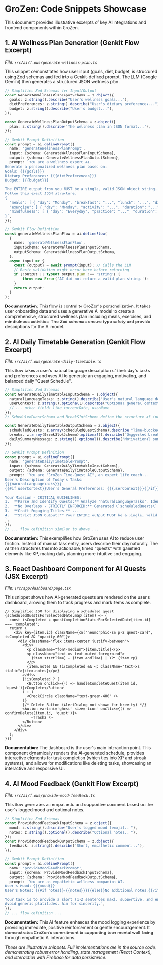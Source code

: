 
# GroZen: Code Snippets Showcase

This document provides illustrative excerpts of key AI integrations and frontend components within GroZen.

## 1. AI Wellness Plan Generation (Genkit Flow Excerpt)
*File: `src/ai/flows/generate-wellness-plan.ts`*

This snippet demonstrates how user input (goals, diet, budget) is structured using Zod schemas and fed into a Genkit-defined prompt. The LLM (Google Gemini) then generates a structured JSON wellness plan.

```typescript
// Simplified Zod Schemas for Input/Output
const GenerateWellnessPlanInputSchema = z.object({
  goals: z.string().describe("User's wellness goals..."),
  dietPreferences: z.string().describe("User's dietary preferences..."),
  budget: z.string().describe("User's budget..."),
});

const GenerateWellnessPlanOutputSchema = z.object({
  plan: z.string().describe('The wellness plan in JSON format...'),
});

// Genkit Prompt Definition
const prompt = ai.definePrompt({
  name: 'generateWellnessPlanPrompt',
  input: {schema: GenerateWellnessPlanInputSchema},
  output: {schema: GenerateWellnessPlanOutputSchema},
  prompt: `You are a wellness expert AI.
Generate a personalized wellness plan based on:
Goals: {{{goals}}}
Dietary Preferences: {{{dietPreferences}}}
Budget: {{{budget}}}

The ENTIRE output from you MUST be a single, valid JSON object string...
Follow this exact JSON structure:
{
  "meals": [ { "day": "Monday", "breakfast": "...", "lunch": "...", "dinner": "..." } ],
  "exercise": [ { "day": "Monday", "activity": "...", "duration": "..." } ],
  "mindfulness": [ { "day": "Everyday", "practice": "...", "duration": "..." } ]
}`,
});

// Genkit Flow Definition
const generateWellnessPlanFlow = ai.defineFlow(
  {
    name: 'generateWellnessPlanFlow',
    inputSchema: GenerateWellnessPlanInputSchema,
    outputSchema: GenerateWellnessPlanOutputSchema,
  },
  async input => {
    const {output} = await prompt(input); // Calls the LLM
    // Basic validation might occur here before returning
    if (!output || typeof output.plan !== 'string') {
        throw new Error('AI did not return a valid plan string.');
    }
    return output;
  }
);
```
**Documentation:** This flow is central to GroZen's personalization. It takes user onboarding data and uses a generative AI model to create a comprehensive, structured wellness plan including meals, exercises, and mindfulness activities. The Zod schemas ensure type safety and provide descriptions for the AI model.

## 2. AI Daily Timetable Generation (Genkit Flow Excerpt)
*File: `src/ai/flows/generate-daily-timetable.ts`*

This flow takes a user's natural language description of their day's tasks and preferences and uses AI to generate an engaging, motivating, and balanced daily "Quest Schedule".

```typescript
// Simplified Zod Schemas
const GenerateDailyTimetableInputSchema = z.object({
  naturalLanguageTasks: z.string().describe("User's natural language description of tasks..."),
  userContext: z.string().optional().describe("Optional general context..."),
  // ... other fields like currentDate, userName
});
// ScheduledQuestSchema and BreakSlotSchema define the structure of individual tasks/breaks.

const GenerateDailyTimetableOutputSchema = z.object({
  scheduledQuests: z.array(ScheduledQuestSchema).describe("Time-blocked quests..."),
  breaks: z.array(BreakSlotSchema).optional().describe("Suggested break slots..."),
  dailySummaryMessage: z.string().optional().describe("Motivational summary..."),
});

// Genkit Prompt Definition
const prompt = ai.definePrompt({
  name: 'generateDailyTimetablePrompt',
  input: {schema: GenerateDailyTimetableInputSchema},
  output: {schema: GenerateDailyTimetableOutputSchema},
  prompt: `You are "GroZen Time-Quest AI", an expert life coach...
User's Description of Today's Tasks:
{{{naturalLanguageTasks}}}
{{#if userContext}}User's General Preferences: {{{userContext}}}{{/if}}

Your Mission - CRITICAL GUIDELINES:
1.  **Parse and Identify Quests:** Analyze 'naturalLanguageTasks'. Identify actionable tasks...
2.  **No Overlaps - STRICTLY ENFORCED:** Generated \`scheduledQuests\` and \`breaks\` MUST NOT overlap...
3.  **Craft Engaging Titles:** ...
4.  **Strict JSON Output:** Your ENTIRE output MUST be a single, valid JSON object...
`,
});
// ... flow definition similar to above ...
```
**Documentation:** This exemplifies how GroZen uses AI to reduce user friction. Instead of manual task entry, users describe their day naturally. The AI then structures this into actionable, timed "quests" with gamified elements like XP, making daily planning more intuitive and engaging.

## 3. React Dashboard Component for AI Quests (JSX Excerpt)
*File: `src/app/dashboard/page.tsx`*

This snippet shows how AI-generated quests are rendered on the user's dashboard, allowing them to track progress and mark items as complete.

```tsx
// Simplified JSX for displaying a scheduled quest
{scheduledQuestsForSelectedDate.map((item) => {
  const isCompleted = questCompletionStatusForSelectedDate[item.id] === 'completed';
  return (
    <div key={item.id} className={cn("neumorphic-sm p-2 quest-card", isCompleted && "opacity-60")}>
      <div className="flex items-center justify-between">
        <div>
          <p className="font-medium">{item.title}</p>
          <p className="text-xs text-muted-foreground">
            {item.startTime} - {item.endTime} | XP: {item.xp}
          </p>
          {item.notes && !isCompleted && <p className="text-xs italic">{item.notes}</p>}
        </div>
        {!isCompleted ? (
          <Button onClick={() => handleCompleteQuest(item.id, 'quest')}>Complete</Button>
        ) : (
          <CheckCircle className="text-green-400" />
        )}
        {/* Delete Button (AlertDialog not shown for brevity) */}
        <Button variant="ghost" size="icon" onClick={() => confirmDelete(item.id, 'quest')}>
            <Trash2 />
        </Button>
      </div>
    </div>
  );
})}
```
**Documentation:** The dashboard is the user's main interaction point. This component dynamically renders the AI-generated schedule, provides interactive elements for task completion (which ties into XP and streak systems), and allows for modifications like deleting tasks, showcasing an interactive and responsive UI.

## 4. AI Mood Feedback (Genkit Flow Excerpt)
*File: `src/ai/flows/provide-mood-feedback.ts`*

This flow generates an empathetic and supportive comment based on the user's logged mood and optional notes.

```typescript
// Simplified Zod Schemas
const ProvideMoodFeedbackInputSchema = z.object({
  mood: z.string().describe("User's logged mood (emoji)..."),
  notes: z.string().optional().describe("Optional notes..."),
});
const ProvideMoodFeedbackOutputSchema = z.object({
  feedback: z.string().describe('Short, empathetic comment...'),
});

// Genkit Prompt Definition
const prompt = ai.definePrompt({
  name: 'provideMoodFeedbackPrompt',
  input: {schema: ProvideMoodFeedbackInputSchema},
  output: {schema: ProvideMoodFeedbackOutputSchema},
  prompt: `You are an empathetic wellness companion AI.
User's Mood: {{{mood}}}
User's Notes: {{#if notes}}{{{notes}}}{{else}}No additional notes.{{/if}}

Your task is to provide a short (1-2 sentences max), supportive, and encouraging comment...
Avoid generic platitudes. Aim for sincerity.`,
});
// ... flow definition ...
```
**Documentation:** This AI feature enhances the mood logging experience by providing immediate, positive reinforcement or gentle encouragement. It demonstrates GroZen's commitment to supporting teen mental well-being through empathetic AI interactions.

*These are illustrative snippets. Full implementations are in the source code, demonstrating robust error handling, state management (React Context), and interaction with Firebase for data persistence.*
